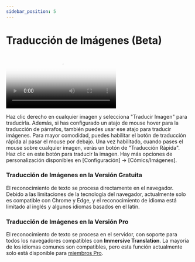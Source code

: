 ```yaml
---
sidebar_position: 5
---
```


# Traducción de Imágenes (Beta)

<video
  controls
  poster="https://s.immersivetranslate.com/static/extension/images/image_tansalte_intro-qkKVLH.png"
  src="https://s.immersivetranslate.com/assets/r2-uploads/image_trabslate_zh-m4e2UQzQZGiM7cHr.mp4"
/>

Haz clic derecho en cualquier imagen y selecciona "Traducir Imagen" para traducirla. Además, si has configurado un atajo de mouse hover para la traducción de párrafos, también puedes usar ese atajo para traducir imágenes. Para mayor comodidad, puedes habilitar el botón de traducción rápida al pasar el mouse por debajo. Una vez habilitado, cuando pases el mouse sobre cualquier imagen, verás un botón de "Traducción Rápida". Haz clic en este botón para traducir la imagen. Hay más opciones de personalización disponibles en [Configuración] -> [Cómics/Imágenes].

### Traducción de Imágenes en la Versión Gratuita

El reconocimiento de texto se procesa directamente en el navegador. Debido a las limitaciones de la tecnología del navegador, actualmente solo es compatible con Chrome y Edge, y el reconocimiento de idioma está limitado al inglés y algunos idiomas basados en el latín.

### Traducción de Imágenes en la Versión Pro

El reconocimiento de texto se procesa en el servidor, con soporte para todos los navegadores compatibles con **Immersive Translation**. La mayoría de los idiomas comunes son compatibles, pero esta función actualmente solo está disponible para [miembros Pro](https://immersivetranslate.com/auth/pricing/?utm_source=officialSite&utm_medium=usageDoc&utm_campaign=usageDocImage).
